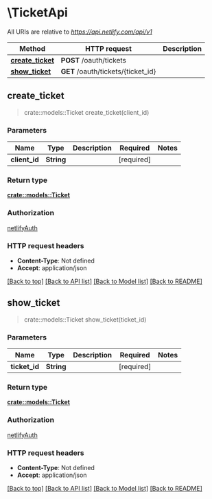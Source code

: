 # \TicketApi

All URIs are relative to *https://api.netlify.com/api/v1*

Method | HTTP request | Description
------------- | ------------- | -------------
[**create_ticket**](TicketApi.md#create_ticket) | **POST** /oauth/tickets | 
[**show_ticket**](TicketApi.md#show_ticket) | **GET** /oauth/tickets/{ticket_id} | 



## create_ticket

> crate::models::Ticket create_ticket(client_id)


### Parameters


Name | Type | Description  | Required | Notes
------------- | ------------- | ------------- | ------------- | -------------
**client_id** | **String** |  | [required] |

### Return type

[**crate::models::Ticket**](ticket.md)

### Authorization

[netlifyAuth](../README.md#netlifyAuth)

### HTTP request headers

- **Content-Type**: Not defined
- **Accept**: application/json

[[Back to top]](#) [[Back to API list]](../README.md#documentation-for-api-endpoints) [[Back to Model list]](../README.md#documentation-for-models) [[Back to README]](../README.md)


## show_ticket

> crate::models::Ticket show_ticket(ticket_id)


### Parameters


Name | Type | Description  | Required | Notes
------------- | ------------- | ------------- | ------------- | -------------
**ticket_id** | **String** |  | [required] |

### Return type

[**crate::models::Ticket**](ticket.md)

### Authorization

[netlifyAuth](../README.md#netlifyAuth)

### HTTP request headers

- **Content-Type**: Not defined
- **Accept**: application/json

[[Back to top]](#) [[Back to API list]](../README.md#documentation-for-api-endpoints) [[Back to Model list]](../README.md#documentation-for-models) [[Back to README]](../README.md)

